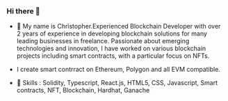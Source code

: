 ### Hi there 👋

- 🔭 My name is Christopher.Experienced Blockchain Developer with over 2 years of experience in developing blockchain solutions for many leading businesses in freelance. 
  Passionate about emerging technologies and innovation, I have worked on various blockchain projects including smart contracts, with a particular focus on NFTs.

- I create smart contrract on Ethereum, Polygon and all EVM compatible.

- 👋 Skills : Solidity, Typescript, React.js, HTML5, CSS, Javascript, Smart contracts, NFT, Blockchain, Hardhat, Ganache





